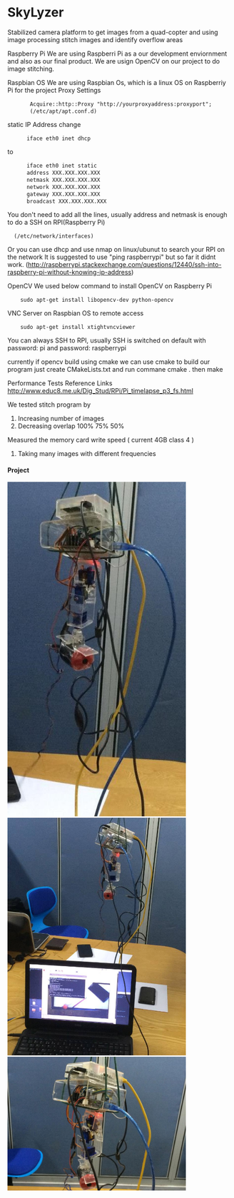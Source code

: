 # SkyLyzer
Stabilized camera platform to get images from a quad-copter and using image processing stitch images and identify overflow areas

Raspberry Pi
  We are using Raspberri Pi as a our development enviornment and also as our final product. We are usign OpenCV on our project to do image stitching. 

Raspbian OS
  We are using Raspbian Os, which is a linux OS on Raspberriy Pi for the project
   Proxy Settings
   
           Acquire::http::Proxy "http://yourproxyaddress:proxyport";
           (/etc/apt/apt.conf.d)
           
  static IP Address
  change
  
          iface eth0 inet dhcp
            
  to
  
          iface eth0 inet static
          address XXX.XXX.XXX.XXX
          netmask XXX.XXX.XXX.XXX
          network XXX.XXX.XXX.XXX
          gateway XXX.XXX.XXX.XXX
          broadcast XXX.XXX.XXX.XXX
              
              
  You don't need to add all the lines, usually address and netmask is enough to do a SSH on RPI(Raspberry Pi)
  
      (/etc/network/interfaces)
      
  Or you can use dhcp and use nmap on linux/ubunut to search your RPI on the network
  It is suggested to use "ping raspberrypi" but so far it didnt work.
  (http://raspberrypi.stackexchange.com/questions/12440/ssh-into-raspberry-pi-without-knowing-ip-address)
    
OpenCV
  We used below command to install OpenCV on Raspberry Pi
        
        sudo apt-get install libopencv-dev python-opencv
    
VNC Server on Raspbian OS to remote access
        
        sudo apt-get install xtightvncviewer

You can always SSH to RPI, usually SSH is switched on default with password: pi and password: raspberrypi

currently if opencv build using cmake we can use cmake to build our program
just create CMakeLists.txt and run commane cmake .
then make


Performance Tests Reference Links
http://www.educ8.me.uk/Dig_Stud/RPi/Pi_timelapse_p3_fs.html

We tested stitch program by 
1. Increasing number of images
2. Decreasing overlap 100% 75% 50%

Measured the memory card write speed ( current 4GB class 4 )
1. Taking many images with different frequencies


#### Project

<img src="images/1.jpg" alt="Preference countin" width="400"/>
<img src="images/2.jpg" alt="Preference countin" width="400"/>
<img src="images/3.jpg" alt="Preference countin" width="400"/>